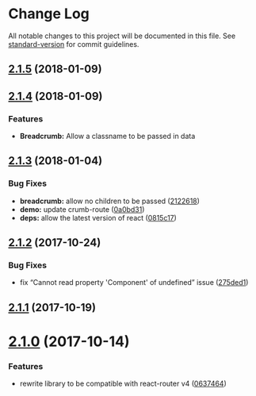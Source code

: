 # Change Log

All notable changes to this project will be documented in this file. See [standard-version](https://github.com/conventional-changelog/standard-version) for commit guidelines.

<a name="2.1.5"></a>
## [2.1.5](https://github.com/nloehlein/react-breadcrumbs/compare/v2.1.3...v2.1.5) (2018-01-09)



<a name="2.1.4"></a>
## [2.1.4](https://github.com/svenanders/react-breadcrumbs/compare/v2.1.3...v2.1.4) (2018-01-09)


### Features

* **Breadcrumb:** Allow a classname to be passed in data

<a name="2.1.3"></a>
## [2.1.3](https://github.com/svenanders/react-breadcrumbs/compare/v2.1.2...v2.1.3) (2018-01-04)


### Bug Fixes

* **breadcrumb:** allow no children to be passed ([2122618](https://github.com/svenanders/react-breadcrumbs/commit/2122618))
* **demo:** update crumb-route ([0a0bd31](https://github.com/svenanders/react-breadcrumbs/commit/0a0bd31))
* **deps:** allow the latest version of react ([0815c17](https://github.com/svenanders/react-breadcrumbs/commit/0815c17))



<a name="2.1.2"></a>
## [2.1.2](https://github.com/svenanders/react-breadcrumbs/compare/v2.1.1...v2.1.2) (2017-10-24)


### Bug Fixes

* fix “Cannot read property 'Component' of undefined” issue ([275ded1](https://github.com/svenanders/react-breadcrumbs/commit/275ded1))



<a name="2.1.1"></a>
## [2.1.1](https://github.com/svenanders/react-breadcrumbs/compare/v2.1.0...v2.1.1) (2017-10-19)



<a name="2.1.0"></a>
# [2.1.0](https://github.com/svenanders/react-breadcrumbs/compare/v1.6.6...v2.1.0) (2017-10-14)


### Features

* rewrite library to be compatible with react-router v4 ([0637464](https://github.com/svenanders/react-breadcrumbs/commit/0637464))
